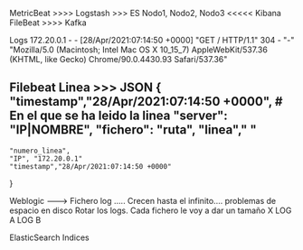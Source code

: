 MetricBeat >>>>      Logstash   >>> ES Nodo1, Nodo2, Nodo3     <<<<<  Kibana
FileBeat   >>>>      Kafka


Logs
172.20.0.1 - - [28/Apr/2021:07:14:50 +0000] "GET / HTTP/1.1" 304 - "-" "Mozilla/5.0 (Macintosh; Intel Mac OS X 10_15_7) AppleWebKit/537.36 (KHTML, like Gecko) Chrome/90.0.4430.93 Safari/537.36"

Filebeat Linea >>> JSON
{
    "timestamp","28/Apr/2021:07:14:50 +0000", # En el que se ha leido la linea
    "server": "IP|NOMBRE",
    "fichero": "ruta",
    "linea"," "
---
    "numero_linea",
    "IP", "172.20.0.1"
    "timestamp","28/Apr/2021:07:14:50 +0000"
    
}

Weblogic
    ---> Fichero log ..... Crecen hasta el infinito.... problemas de espacio en disco
        Rotar los logs. Cada fichero le voy a dar un tamaño X
            LOG A 
            LOG B 
    
    
    
ElasticSearch
    Indices
        